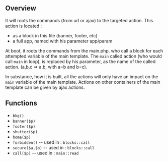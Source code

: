 ## Overview

It will roots the commands (from url or ajax) to the targeted action.
This action is located :
- as a block in this file (banner, footer, etc)
- a full app, named with his parameter app/param

At boot, it roots the commands from the main.php, who call a block for each attempted variable of the main template.
The `main` called action (who would call `main` in loop), is replaced by his parameter, as the name of the called action. (a,b,c => a,b, with a=b and b=c).

In substance, how it is built, all the actions will only have an impact on the `main` variable of the main template.
Actions on other containers of the main template can be given by ajax actions.

## Functions

- `bkg()`
- `banner($p)`
- `footer($p)`
- `shutter($p)`
- `home($p)`
- `forbidden()` -- used in : `blocks::call`
- `secure($a,$b)` -- used in : `blocks::call`
- `call($p)` -- used in : `main::read`
